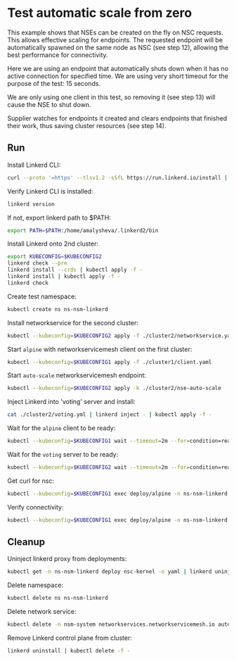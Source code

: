 # Test automatic scale from zero

This example shows that NSEs can be created on the fly on NSC requests.
This allows effective scaling for endpoints.
The requested endpoint will be automatically spawned on the same node as NSC (see step 12),
allowing the best performance for connectivity.

Here we are using an endpoint that automatically shuts down
when it has no active connection for specified time.
We are using very short timeout for the purpose of the test: 15 seconds.

We are only using one client in this test,
so removing it (see step 13) will cause the NSE to shut down.

Supplier watches for endpoints it created
and clears endpoints that finished their work,
thus saving cluster resources (see step 14).

## Run

Install Linkerd CLI:
```bash
curl --proto '=https' --tlsv1.2 -sSfL https://run.linkerd.io/install | sh
```
Verify Linkerd CLI is installed:
```bash
linkerd version
```
If not, export linkerd path to $PATH:
```bash
export PATH=$PATH:/home/amalysheva/.linkerd2/bin
```

Install Linkerd onto 2nd cluster:
```bash
export KUBECONFIG=$KUBECONFIG2
linkerd check --pre
linkerd install --crds | kubectl apply -f -
linkerd install | kubectl apply -f -
linkerd check
```

Create test namespace:
```bash
kubectl create ns ns-nsm-linkerd
```

Install networkservice for the second cluster:
```bash
kubectl --kubeconfig=$KUBECONFIG2 apply -f ./cluster2/networkservice.yaml
```
Start `alpine` with networkservicemesh client on the first cluster:

```bash
kubectl --kubeconfig=$KUBECONFIG1 apply -f ./cluster1/client.yaml
```

Start `auto-scale` networkservicemesh endpoint:
```bash
kubectl --kubeconfig=$KUBECONFIG2 apply -k ./cluster2/nse-auto-scale
```

Inject Linkerd into 'voting' server and install:
```bash
cat ./cluster2/voting.yml | linkerd inject - | kubectl apply -f -
```

Wait for the `alpine` client to be ready:
```bash
kubectl --kubeconfig=$KUBECONFIG1 wait --timeout=2m --for=condition=ready pod -l app=alpine -n ns-nsm-linkerd
```

Wait for the `voting` server to be ready:
```bash
kubectl --kubeconfig=$KUBECONFIG2 wait --timeout=2m --for=condition=ready pod -l app=voting-svc -n ns-nsm-linkerd
```

Get curl for nsc:
```bash
kubectl --kubeconfig=$KUBECONFIG1 exec deploy/alpine -n ns-nsm-linkerd -c cmd-nsc -- apk add curl
```
Verify connectivity:
```bash
kubectl --kubeconfig=$KUBECONFIG1 exec deploy/alpine -n ns-nsm-linkerd -c cmd-nsc -- curl -s voting-svc.emojivoto:8080
```



## Cleanup

Uninject linkerd proxy from deployments:
```bash
kubectl get -n ns-nsm-linkerd deploy nsc-kernel -o yaml | linkerd uninject - | kubectl apply -f -
```
Delete namespace:
```bash
kubectl delete ns ns-nsm-linkerd
```
Delete network service:
```bash
kubectl delete -n nsm-system networkservices.networkservicemesh.io autoscale-icmp-responder
```
Remove Linkerd control plane from cluster:
```bash
linkerd uninstall | kubectl delete -f -
```